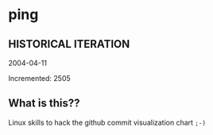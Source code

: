 # ping

## HISTORICAL ITERATION
2004-04-11

Incremented: 2505

## What is this?? 
Linux skills to hack the github commit visualization chart `;-)`
